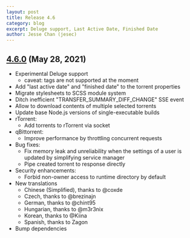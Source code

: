 ```yaml
---
layout: post
title: Release 4.6
category: blog
excerpt: Deluge support, Last Active Date, Finished Date
author: Jesse Chan (jesec)
---
```


## [4.6.0] (May 28, 2021)

- Experimental Deluge support
  - caveat: tags are not supported at the moment
- Add "last active date" and "finished date" to the torrent properties
- Migrate stylesheets to SCSS module system
- Ditch inefficient "TRANSFER_SUMMARY_DIFF_CHANGE" SSE event
- Allow to download contents of multiple selected torrents
- Update base Node.js versions of single-executable builds
- rTorrent:
  - Add torrents to rTorrent via socket
- qBittorrent:
  - Improve performance by throttling concurrent requests
- Bug fixes:
  - Fix memory leak and unreliability when the settings of a user is updated by simplifying service manager
  - Pipe created torrent to response directly
- Security enhancements:
  - Forbid non-owner access to runtime directory by default
- New translations
  - Chinese (Simplified), thanks to @coxde
  - Czech, thanks to @brezinajn
  - German, thanks to @chint95
  - Hungarian, thanks to @m3r3nix
  - Korean, thanks to @Kiina
  - Spanish, thanks to Zagon
- Bump dependencies

[4.6.0]: https://github.com/jesec/flood/compare/v4.5.4...v4.6.0
